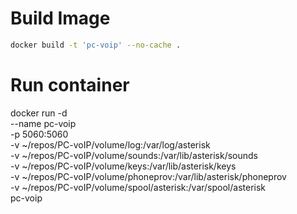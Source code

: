 # Build Image

```bash
docker build -t 'pc-voip' --no-cache .
```

# Run container

docker run -d \
--name pc-voip \
-p 5060:5060 \
-v ~/repos/PC-voIP/volume/log:/var/log/asterisk \
-v ~/repos/PC-voIP/volume/sounds:/var/lib/asterisk/sounds \
-v ~/repos/PC-voIP/volume/keys:/var/lib/asterisk/keys \
-v ~/repos/PC-voIP/volume/phoneprov:/var/lib/asterisk/phoneprov \
-v ~/repos/PC-voIP/volume/spool/asterisk:/var/spool/asterisk \
pc-voip